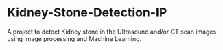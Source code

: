 # Kidney-Stone-Detection-IP
A project to detect Kidney stone in the Ultrasound and/or CT scan images using Image processing and Machine Learning.
